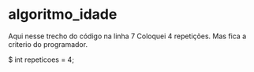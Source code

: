 # algoritmo_idade

Aqui nesse trecho do código na linha 7
Coloquei 4 repetições. Mas fica a criterio do programador.

$ int repeticoes = 4;